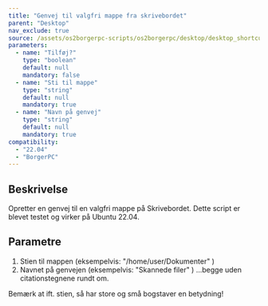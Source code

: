 ```yaml
---
title: "Genvej til valgfri mappe fra skrivebordet"
parent: "Desktop"
nav_exclude: true
source: /assets/os2borgerpc-scripts/os2borgerpc/desktop/desktop_shortcut_to_directory.sh
parameters:
  - name: "Tilføj?"
    type: "boolean"
    default: null
    mandatory: false
  - name: "Sti til mappe"
    type: "string"
    default: null
    mandatory: true
  - name: "Navn på genvej"
    type: "string"
    default: null
    mandatory: true
compatibility:  
  - "22.04"
  - "BorgerPC"
---
```


## Beskrivelse
Opretter en genvej til en valgfri mappe på Skrivebordet.
Dette script er blevet testet og virker på Ubuntu 22.04.

## Parametre
1. Stien til mappen (eksempelvis: "/home/user/Dokumenter" )
2. Navnet på genvejen (eksempelvis: "Skannede filer" )
...begge uden citationstegnene rundt om.

Bemærk at ift. stien, så har store og små bogstaver en betydning!

